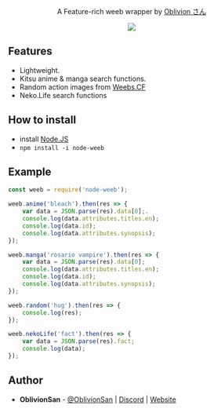 <p align="center">
A Feature-rich weeb wrapper by <a href="https://oblivionsan.tk">Oblivion さん</a>
</p>
<p align="center">
<a href="https://nodei.co/npm/node-weeb/"><img src="https://nodei.co/npm/node-weeb.png"></a>
</p>

## Features
  - Lightweight.
  - Kitsu anime & manga search functions.
  - Random action images from [Weebs.CF](https://weebs.cf/random/)
  - Neko.Life search functions

## How to install
  - install [Node.JS](https://nodejs.org/en/)
  - `npm install -i node-weeb`

## Example
```js
const weeb = require('node-weeb');

weeb.anime('bleach').then(res => {
    var data = JSON.parse(res).data[0];.
    console.log(data.attributes.titles.en);
    console.log(data.id);
    console.log(data.attributes.synopsis);
});

weeb.manga('rosario vampire').then(res => {
    var data = JSON.parse(res).data[0];
    console.log(data.attributes.titles.en);
    console.log(data.id);
    console.log(data.attributes.synopsis);
});

weeb.random('hug').then(res => {
    console.log(res);
});

weeb.nekoLife('fact').then(res => {
    var data = JSON.parse(res).fact;
    console.log(data);
});
```

## Author
- **OblivionSan** - [@OblivionSan](https://twitter.com/OblivionSan) | [Discord](https://discord.oblivionsan.tk) | [Website](https://oblivionsan.tk)